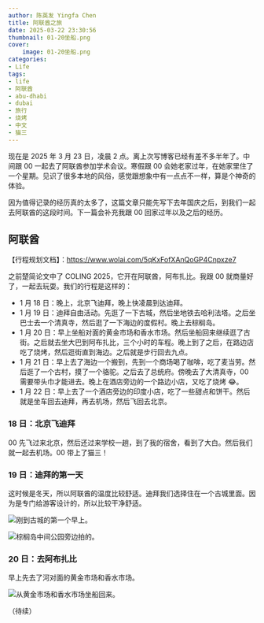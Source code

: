 ```yaml
---
author: 陈英发 Yingfa Chen
title: 阿联酋之旅
date: 2025-03-22 23:30:56
thumbnail: 01-20坐船.png
cover:
    image: 01-20坐船.png
categories:
- Life
tags:
- life
- 阿联酋
- abu-dhabi
- dubai
- 旅行
- 烧烤
- 中文
- 猫三
---
```


现在是 2025 年 3 月 23 日，凌晨 2 点。离上次写博客已经有差不多半年了。中间跟 00 一起去了阿联酋参加学术会议。寒假跟 00 会她老家过年，在她家里住了一个星期。见识了很多本地的风俗，感觉跟想象中有一点点不一样，算是个神奇的体验。

因为值得记录的经历真的太多了，这篇文章只能先写下去年国庆之后，到我们一起去阿联酋的这段时间。下一篇会补充我跟 00 回家过年以及之后的经历。

<!-- more -->

## 阿联酋

【行程规划文档】：<https://www.wolai.com/5qKxFofXAnQoGP4Cnpxze7>

之前楚简论文中了 COLING 2025，它开在阿联酋，阿布扎比。我跟 00 就商量好了，一起去玩耍。我们的行程是这样的：

- 1 月 18 日：晚上，北京飞迪拜，晚上快凌晨到达迪拜。
- 1 月 19 日：迪拜自由活动。先逛了一下古城，然后坐地铁去哈利法塔。之后坐巴士去一个清真寺，然后逛了一下海边的度假村。晚上去棕榈岛。
- 1 月 20 日：早上坐船对面的黄金市场和香水市场。然后坐船回来继续逛了古街。之后就去坐大巴到阿布扎比，三个小时的车程。晚上到了之后，在路边店吃了烧烤，然后逛街直到海边。之后就是步行回去九点。
- 1 月 21 日：早上去了海边一个搬到，先到一个商场喝了咖啡，吃了麦当劳。然后逛了一个古村，摸了一个骆驼。之后去了总统府。傍晚去了大清真寺，00 需要带头巾才能进去。晚上在酒店旁边的一个路边小店，又吃了烧烤 😂。
- 1 月 22 日：早上去了一个酒店旁边的印度小店，吃了一些甜点和饼干。然后就是坐车回去迪拜，再去机场，然后飞回去北京。

### 18 日：北京飞迪拜

00 先飞过来北京，然后还过来学校一趟，到了我的宿舍，看到了大白。然后我们就一起去机场。00 带上了猫三！

### 19 日：迪拜的第一天

这时候是冬天，所以阿联酋的温度比较舒适。迪拜我们选择住在一个古城里面。因为是专门给游客设计的，所以比较干净舒适。

![](https://secure-bigfile.wostatic.cn/static/sg1Qb2jMzhFZKceX9cYPkD/IMG20250119102324.jpg?auth_key=1742664526-heMkEUMBc7bSmwMDmT1kQ9-0-13517156cdc2a50ce1eb4f7f3731f14a&file_size=7634779 "刚到古城的第一个早上。")

![](https://secure2.wostatic.cn/static/vvXvjyY8qXfDhCzbbQzpsH/IMG20250119193315.jpg?auth_key=1742665227-uhcxHLRQPy5w1GXojr4oQJ-0-9bafa65e3c50fdb3fdfbb05ef83b862c&file_size=3048925 "棕榈岛中间公园旁边拍的。")

### 20 日：去阿布扎比

早上先去了河对面的黄金市场和香水市场。

![从黄金市场和香水市场坐船回来。](./01-20坐船.png "从黄金市场和香水市场坐船回来。")

（待续）
